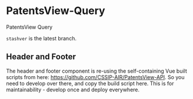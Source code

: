 # PatentsView-Query

PatentsView Query

`stashver` is the latest branch.

## Header and Footer

The header and footer component is re-using the self-containing Vue built scripts from here: <https://github.com/CSSIP-AIR/PatentsView-API>. So you need to develop over there, and copy the build script here. This is for maintainability - develop once and deploy everywhere.
